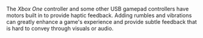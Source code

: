 The _Xbox One_ controller and some other USB gamepad controllers have motors built in to provide haptic feedback. Adding rumbles and vibrations can greatly enhance a game's experience and provide subtle feedback that is hard to convey through visuals or audio.